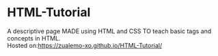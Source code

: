 # HTML-Tutorial
A descriptive page MADE using HTML and CSS TO teach basic tags and concepts in HTML.<br>                          Hosted on:https://zualemo-xo.github.io/HTML-Tutorial/
